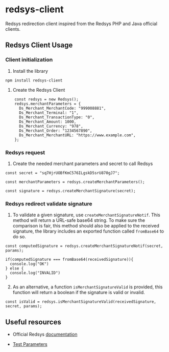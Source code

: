 # redsys-client

Redsys redirection client inspired from the Redsys PHP and Java official clients.

## Redsys Client Usage

### Client initialization

1. Install the library

```
npm install redsys-client
```

1. Create the Redsys Client

```
    const redsys = new Redsys();
    redsys.merchantParameters = {
      Ds_Merchant_MerchantCode: "999008881",
      Ds_Merchant_Terminal: "1",
      Ds_Merchant_TransactionType: "0",
      Ds_Merchant_Amount: 1000,
      Ds_Merchant_Currency: "978",
      Ds_Merchant_Order: "1234567890",
      Ds_Merchant_MerchantURL: "https://www.example.com",
    };
```

### Redsys request

1. Create the needed merchant parameters and secret to call Redsys

```
const secret = "sq7HjrUOBfKmC576ILgskD5srU870gJ7";

const merchantParameters = redsys.createMerchantParameters();

const signature = redsys.createMerchantSignature(secret);
```

### Redsys redirect validate signature

1. To validate a given signature, use `createMerchantSignatureNotif`. This method will return a URL-safe base64 string. To make sure the comparison is fair, this method should also be applied to the received signature, the library includes an exported function called `fromBase64` to do so.

```
const computedSignature = redsys.createMerchantSignatureNotif(secret, params);

if(computedSignature === fromBase64(receivedSignature)){
  console.log("OK")
} else {
  console.log("INVALID")
}

```

2. As an alternative, a function `isMerchantSignatureValid` is provided, this function will return a boolean if the signature is valid or invalid.

```
const isValid = redsys.isMerchantSignatureValid(receivedSignature, secret, params);
```

## Useful resources

- Official Redsys [documentation](https://canales.redsys.es/canales/ayuda/documentacion/Manual%20integracion%20para%20conexion%20por%20Redireccion.pdf)

- [Test Parameters](https://pagosonline.redsys.es/entornosPruebas.html)
